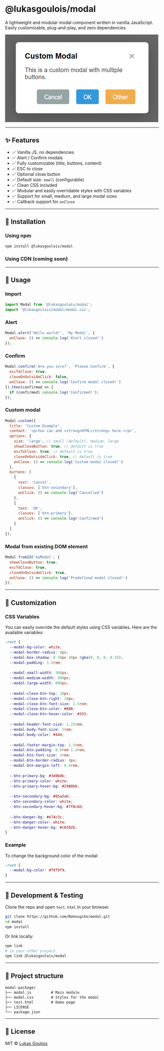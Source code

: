 # @lukasgoulois/modal

A lightweight and modular modal component written in vanilla JavaScript.
Easily customizable, plug-and-play, and zero dependencies.

![Modal Preview](./modal.png)

---

## ✨ Features

* ✅ Vanilla JS, no dependencies
* ✅ Alert / Confirm modals
* ✅ Fully customizable (title, buttons, content)
* ✅ ESC to close
* ✅ Optional close button
* ✅ Default size: `small` (configurable)
* ✅ Clean CSS included
* ✅ Modular and easily overridable styles with CSS variables
* ✅ Support for small, medium, and large modal sizes
* ✅ Callback support for `onClose`

---

## 🚀 Installation

### Using npm

```bash
npm install @lukasgoulois/modal
```

### Using CDN (coming soon)

---

## 🔧 Usage

### Import

```js
import Modal from '@lukasgoulois/modal';
import '@lukasgoulois/modal/modal.css';
```

### Alert

```js
Modal.alert('Hello world!', 'My Modal', {
  onClose: () => console.log('Alert closed!')
});
```

### Confirm

```js
Modal.confirm('Are you sure?', 'Please Confirm', {
  escToClose: true,
  closeOnOutsideClick: false,
  onClose: () => console.log('Confirm modal closed!')
}).then(confirmed => {
  if (confirmed) console.log('Confirmed!');
});
```

### Custom modal

```js
Modal.custom({
  title: 'Custom Example',
  content: '<p>You can add <strong>HTML</strong> here.</p>',
  options: {
    size: 'large', // small (default), medium, large
    showCloseButton: true, // default is true
    escToClose: true, // default is true
    closeOnOutsideClick: true, // default is true
    onClose: () => console.log('Custom modal closed!')
  },
  buttons: [
    {
      text: 'Cancel',
      classes: ['btn-secondary'],
      onClick: () => console.log('Cancelled')
    },
    {
      text: 'OK',
      classes: ['btn-primary'],
      onClick: () => console.log('Confirmed')
    }
  ]
});
```

### Modal from existing DOM element

```js
Modal.fromId('myModal', {
  showCloseButton: true,
  escToClose: true,
  closeOnOutsideClick: true,
  onClose: () => console.log('Predefined modal closed!')
});
```

---

## 🎨 Customization

### CSS Variables

You can easily override the default styles using CSS variables. Here are the available variables:

```css
:root {
  --modal-bg-color: white;
  --modal-border-radius: 8px;
  --modal-box-shadow: 0 10px 40px rgba(0, 0, 0, 0.25);
  --modal-padding: 1.5rem;

  --modal-small-width: 300px;
  --modal-medium-width: 500px;
  --modal-large-width: 800px;

  --modal-close-btn-top: 10px;
  --modal-close-btn-right: 10px;
  --modal-close-btn-font-size: 1.5rem;
  --modal-close-btn-color: #888;
  --modal-close-btn-hover-color: #333;

  --modal-header-font-size: 1.25rem;
  --modal-body-font-size: 1rem;
  --modal-body-color: #444;

  --modal-footer-margin-top: 1.5rem;
  --modal-btn-padding: 0.6rem 1.2rem;
  --modal-btn-font-size: 1rem;
  --modal-btn-border-radius: 4px;
  --modal-btn-margin-left: 0.5rem;

  --btn-primary-bg: #3498db;
  --btn-primary-color: white;
  --btn-primary-hover-bg: #2980b9;

  --btn-secondary-bg: #95a5a6;
  --btn-secondary-color: white;
  --btn-secondary-hover-bg: #7f8c8d;

  --btn-danger-bg: #e74c3c;
  --btn-danger-color: white;
  --btn-danger-hover-bg: #c0392b;
}
```

### Example

To change the background color of the modal:

```css
:root {
  --modal-bg-color: #f9f9f9;
}
```

---

## 🧪 Development & Testing

Clone the repo and open `test.html` in your browser.

```bash
git clone https://github.com/Nakougiko/modal.git
cd modal
npm install
```

Or link locally:

```bash
npm link
# in your other project
npm link @lukasgoulois/modal
```

---

## 📂 Project structure

```
modal-package/
├── modal.js         # Main module
├── modal.css        # Styles for the modal
├── test.html        # Demo page
├── LICENSE
└── package.json
```

---

## 📄 License

MIT © [Lukas Goulois](https://github.com/Nakougiko)

